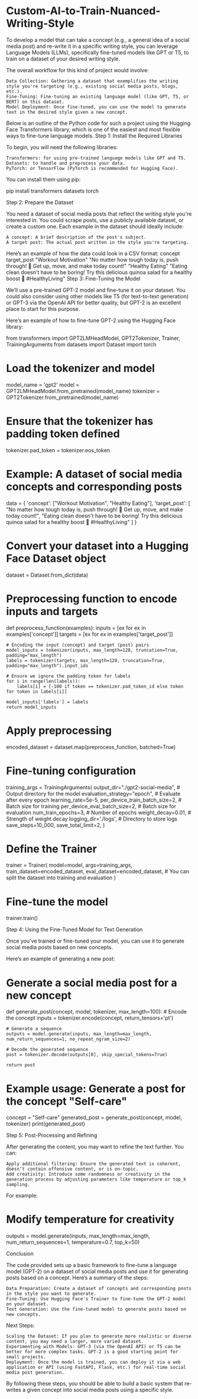 # Custom-AI-to-Train-Nuanced-Writing-Style
To develop a model that can take a concept (e.g., a general idea of a social media post) and re-write it in a specific writing style, you can leverage Language Models (LLMs), specifically fine-tuned models like GPT or T5, to train on a dataset of your desired writing style.

The overall workflow for this kind of project would involve:

    Data Collection: Gathering a dataset that exemplifies the writing style you're targeting (e.g., existing social media posts, blogs, etc.).
    Fine-Tuning: Fine-tuning an existing language model (like GPT, T5, or BERT) on this dataset.
    Model Deployment: Once fine-tuned, you can use the model to generate text in the desired style given a new concept.

Below is an outline of the Python code for such a project using the Hugging Face Transformers library, which is one of the easiest and most flexible ways to fine-tune language models.
Step 1: Install the Required Libraries

To begin, you will need the following libraries:

    Transformers: for using pre-trained language models like GPT and T5.
    Datasets: to handle and preprocess your data.
    PyTorch: or TensorFlow (PyTorch is recommended for Hugging Face).

You can install them using pip:

pip install transformers datasets torch

Step 2: Prepare the Dataset

You need a dataset of social media posts that reflect the writing style you're interested in. You could scrape posts, use a publicly available dataset, or create a custom one. Each example in the dataset should ideally include:

    A concept: A brief description of the post's subject.
    A target post: The actual post written in the style you're targeting.

Here’s an example of how the data could look in a CSV format:
concept	target_post
"Workout Motivation"	"No matter how tough today is, push through! 💪 Get up, move, and make today count!"
"Healthy Eating"	"Eating clean doesn't have to be boring! Try this delicious quinoa salad for a healthy boost 🥗 #HealthyLiving"
Step 3: Fine-Tuning the Model

We’ll use a pre-trained GPT-2 model and fine-tune it on your dataset. You could also consider using other models like T5 (for text-to-text generation) or GPT-3 via the OpenAI API for better quality, but GPT-2 is an excellent place to start for this purpose.

Here’s an example of how to fine-tune GPT-2 using the Hugging Face library:

from transformers import GPT2LMHeadModel, GPT2Tokenizer, Trainer, TrainingArguments
from datasets import Dataset
import torch

# Load the tokenizer and model
model_name = 'gpt2'
model = GPT2LMHeadModel.from_pretrained(model_name)
tokenizer = GPT2Tokenizer.from_pretrained(model_name)

# Ensure that the tokenizer has padding token defined
tokenizer.pad_token = tokenizer.eos_token

# Example: A dataset of social media concepts and corresponding posts
data = {
    'concept': ["Workout Motivation", "Healthy Eating"],
    'target_post': [
        "No matter how tough today is, push through! 💪 Get up, move, and make today count!",
        "Eating clean doesn't have to be boring! Try this delicious quinoa salad for a healthy boost 🥗 #HealthyLiving"
    ]
}

# Convert your dataset into a Hugging Face Dataset object
dataset = Dataset.from_dict(data)

# Preprocessing function to encode inputs and targets
def preprocess_function(examples):
    inputs = [ex for ex in examples['concept']]
    targets = [ex for ex in examples['target_post']]
    
    # Encoding the input (concept) and target (post) pairs
    model_inputs = tokenizer(inputs, max_length=128, truncation=True, padding="max_length")
    labels = tokenizer(targets, max_length=128, truncation=True, padding="max_length").input_ids
    
    # Ensure we ignore the padding token for labels
    for i in range(len(labels)):
        labels[i] = [-100 if token == tokenizer.pad_token_id else token for token in labels[i]]
    
    model_inputs['labels'] = labels
    return model_inputs

# Apply preprocessing
encoded_dataset = dataset.map(preprocess_function, batched=True)

# Fine-tuning configuration
training_args = TrainingArguments(
    output_dir="./gpt2-social-media",   # Output directory for the model
    evaluation_strategy="epoch",        # Evaluate after every epoch
    learning_rate=5e-5,
    per_device_train_batch_size=2,      # Batch size for training
    per_device_eval_batch_size=2,       # Batch size for evaluation
    num_train_epochs=3,                 # Number of epochs
    weight_decay=0.01,                  # Strength of weight decay
    logging_dir='./logs',               # Directory to store logs
    save_steps=10_000,
    save_total_limit=2,
)

# Define the Trainer
trainer = Trainer(
    model=model,
    args=training_args,
    train_dataset=encoded_dataset,
    eval_dataset=encoded_dataset,  # You can split the dataset into training and evaluation
)

# Fine-tune the model
trainer.train()

Step 4: Using the Fine-Tuned Model for Text Generation

Once you’ve trained or fine-tuned your model, you can use it to generate social media posts based on new concepts.

Here’s an example of generating a new post:

# Generate a social media post for a new concept
def generate_post(concept, model, tokenizer, max_length=100):
    # Encode the concept
    inputs = tokenizer.encode(concept, return_tensors='pt')

    # Generate a sequence
    outputs = model.generate(inputs, max_length=max_length, num_return_sequences=1, no_repeat_ngram_size=2)

    # Decode the generated sequence
    post = tokenizer.decode(outputs[0], skip_special_tokens=True)
    
    return post

# Example usage: Generate a post for the concept "Self-care"
concept = "Self-care"
generated_post = generate_post(concept, model, tokenizer)
print(generated_post)

Step 5: Post-Processing and Refining

After generating the content, you may want to refine the text further. You can:

    Apply additional filtering: Ensure the generated text is coherent, doesn’t contain offensive content, or is on-topic.
    Add creativity: Introduce some randomness or creativity in the generation process by adjusting parameters like temperature or top_k sampling.

For example:

# Modify temperature for creativity
outputs = model.generate(inputs, max_length=max_length, num_return_sequences=1, temperature=0.7, top_k=50)

Conclusion

The code provided sets up a basic framework to fine-tune a language model (GPT-2) on a dataset of social media posts and use it for generating posts based on a concept. Here’s a summary of the steps:

    Data Preparation: Create a dataset of concepts and corresponding posts in the style you want to generate.
    Fine-Tuning: Use Hugging Face's Trainer to fine-tune the GPT-2 model on your dataset.
    Text Generation: Use the fine-tuned model to generate posts based on new concepts.

Next Steps:

    Scaling the Dataset: If you plan to generate more realistic or diverse content, you may need a larger, more varied dataset.
    Experimenting with Models: GPT-3 (via the OpenAI API) or T5 can be better for more complex tasks. GPT-2 is a good starting point for small projects.
    Deployment: Once the model is trained, you can deploy it via a web application or API (using FastAPI, Flask, etc.) for real-time social media post generation.

By following these steps, you should be able to build a basic system that re-writes a given concept into social media posts using a specific style.


